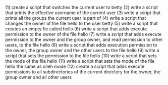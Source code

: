 (1) create a script that switches the current user to betty
(2) write a script that prints the effective username of the current user
(3) write a script that prints all the groups the current user is part of
(4) write a script that changes the owner of the file hello to the user betty
(5) write a script that creates an empty fie called hello
(6) write a script that adds execute permission to the owner of the file hello
(7) write a script that adds execute permission to the owner and the group owner, and read permission to other users, to the file hello
(8) write a script that adds execution permission to the owner, the group owner and the other users to the file hello
(9) write a script that sets the permission to the file hello
(10) write a script that sets the mode of the file hello
(11) write a script that sets the mode of the file hello the same as olleh mode
(12) create a script that adds execute permissions to all subdirectories of the current directory for the owner, the group owner and all other users
